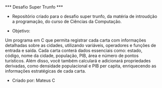 *** Desafio Super Trunfo ***
- Repositório criado para o desafio super trunfo, da matéria de introudção a programação, do curso de Ciências da Computação.


- Objetivo:

Um programa em C que permita registrar cada carta com informações detalhadas sobre as cidades, utilizando variáveis, operadores e funções de entrada e saída. Cada carta conterá dados essenciais como: estado, código, nome da cidade, população, PIB, área e número de pontos turísticos. Além disso, você também calculará e adicionará propriedades derivadas, como densidade populacional e PIB per capita, enriquecendo as informações estratégicas de cada carta.

- Criado por: Mateus C